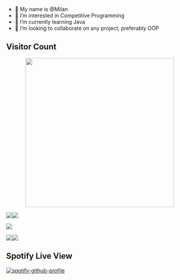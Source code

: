 

- 👋 My name is @Milan
- 👀 I’m interested in Competitive Programming
- 🌱 I’m currently learning Java
- 💞️ I’m looking to collaborate on any project, preferably OOP

## Visitor Count
<p style="text-align: center" align="center">
<img align="center" style="text-align: center" width=400px height="auto" class="image" src="https://profile-counter.glitch.me/M-Byte480/count.svg" /> </p>

![](http://github-profile-summary-cards.vercel.app/api/cards/stats?username=M-Byte480&theme=2077)![](http://github-profile-summary-cards.vercel.app/api/cards/productive-time?username=M-Byte480&theme=2077&utcOffset=8)

![](http://github-profile-summary-cards.vercel.app/api/cards/profile-details?username=M-Byte480&theme=2077)

![](http://github-profile-summary-cards.vercel.app/api/cards/repos-per-language?username=M-Byte480&theme=2077)![](http://github-profile-summary-cards.vercel.app/api/cards/most-commit-language?username=M-Byte480&theme=2077)




## Spotify Live View
[![spotify-github-profile](https://spotify-github-profile.vercel.app/api/view?uid=m!lan02&cover_image=true&theme=novatorem&show_offline=true&background_color=121212&bar_color=53b14f&bar_color_cover=false)](https://spotify-github-profile.vercel.app/api/view?uid=m!lan02&redirect=true)



<!-- 
[![](https://raw.githubusercontent.com/8BitJonny/8BitJonny/master/profile-summary-card-output/2077/0-profile-details.svg)](https://github.com/vn7n24fzkq/github-profile-summary-cards)
[![](https://raw.githubusercontent.com/8BitJonny/8BitJonny/master/profile-summary-card-output/2077/1-repos-per-language.svg)](https://github.com/vn7n24fzkq/github-profile-summary-cards) [![](https://raw.githubusercontent.com/8BitJonny/8BitJonny/master/profile-summary-card-output/2077/2-most-commit-language.svg)](https://github.com/vn7n24fzkq/github-profile-summary-cards)
[![](https://raw.githubusercontent.com/8BitJonny/8BitJonny/master/profile-summary-card-output/2077/3-stats.svg)](https://github.com/vn7n24fzkq/github-profile-summary-cards) [![](https://raw.githubusercontent.com/8BitJonny/8BitJonny/master/profile-summary-card-output/2077/4-productive-time.svg)](https://github.com/vn7n24fzkq/github-profile-summary-cards)


![](https://raw.githubusercontent.com/8BitJonny/8BitJonny/master/profile-summary-card-output/2077/0-profile-details.svg)
 -->
